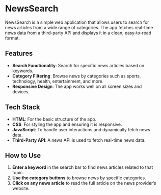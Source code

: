 # NewsSearch

NewsSearch is a simple web application that allows users to search for news articles from a wide range of categories. The app fetches real-time news data from a third-party API and displays it in a clean, easy-to-read format.

## Features
- **Search Functionality**: Search for specific news articles based on keywords.
- **Category Filtering**: Browse news by categories such as sports, technology, health, entertainment, and more.
- **Responsive Design**: The app works well on all screen sizes and devices.

## Tech Stack
- **HTML**: For the basic structure of the app.
- **CSS**: For styling the app and ensuring it is responsive.
- **JavaScript**: To handle user interactions and dynamically fetch news data.
- **Third-Party API**: A news API is used to fetch real-time news data.

## How to Use
1. **Enter a keyword** in the search bar to find news articles related to that topic.
2. **Use the category buttons** to browse news by specific categories.
3. **Click on any news article** to read the full article on the news provider’s website.
